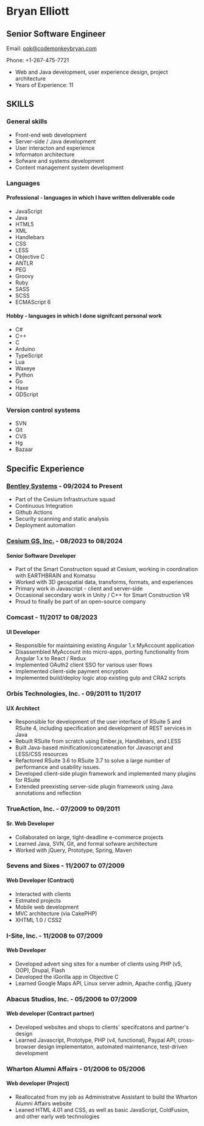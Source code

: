 # Bryan Elliott

## Senior Software Engineer

Email: <ook@codemonkeybryan.com>

Phone: +1-267-475-7721

- Web and Java development, user experience design, project architecture
- Years of Experience: 11

## SKILLS

### General skills

- Front-end web development
- Server-side / Java development
- User interacton and experience
- Informaton architecture
- Sofware and systems development
- Content management system development

### Languages

#### Professional - languages in which I have written deliverable code

- JavaScript
- Java
- HTML5
- XML
- Handlebars
- CSS
- LESS
- Objective C
- ANTLR
- PEG
- Groovy
- Ruby
- SASS
- SCSS
- ECMAScript 6

#### Hobby - languages in which I done signifcant personal work

- C#
- C++
- C
- Arduino
- TypeScript
- Lua
- Waxeye
- Python
- Go
- Haxe
- GDScript

### Version control systems

- SVN
- Git
- CVS
- Hg
- Bazaar

## Specific Experience

### [Bentley Systems](https://bentley.com) - 09/2024 to Present

- Part of the Cesium Infrastructure squad
- Continuous Integration
- Github Actions
- Security scanning and static analysis
- Deployment automation

### [Cesium GS, Inc.](https://github.com/CesiumGS) - 08/2023 to 08/2024

#### Senior Software Developer

- Part of the Smart Construction squad at Cesium, working in coordination with EARTHBRAIN and Komatsu
- Worked with 3D geospatial data, transforms, formats, and experiences
- Primary work in Javascript - client and server-side
- Occasional secondary work in Unity / C++ for Smart Construction VR
- Proud to finally be part of an open-source company

### Comcast - 11/2017 to 08/2023

#### UI Developer

- Responsible for maintaining existing Angular 1.x MyAccount application
- Disassembled MyAccount into micro-apps, porting functionality from
  Angular 1.x to React / Redux
- Implemented OAuth2 client SSO for various user flows
- Implemented client-side payment encryption
- Implemented build/deploy logic atop existing gulp and CRA2 scripts

### Orbis Technologies, Inc. - 09/2011 to 11/2017

#### UX Architect

- Responsible for development of the user interface of RSuite 5 and RSuite 4,
  including specification and development of REST services in Java
- Rebuilt RSuite from scratch using Ember.js, Handlebars, and LESS
- Built Java-based minification/concatenation for Javascript and LESS/CSS resources
- Refactored RSuite 3.6 to RSuite 3.7 to solve a large number of performance and usability issues.
- Developed client-side plugin framework and implemented many plugins for RSuite
- Extended preexisting server-side plugin framework using Java annotations and reflection

### TrueAction, Inc. - 07/2009 to 09/2011

#### Sr. Web Developer

- Collaborated on large, tight-deadline e-commerce projects
- Learned Java, SVN, Git, and formal sofware architecture
- Worked with jQuery, Prototype, Spring, Maven

### Sevens and Sixes - 11/2007 to 07/2009

#### Web Developer (Contract)

- Interacted with clients
- Estmated projects
- Mobile web development
- MVC architecture (via CakePHP)
- XHTML 1.0 / CSS2

### I-Site, Inc. - 11/2008 to 07/2009

#### Web Developer

- Developed advert sing sites for a number of clients using PHP (v5, OOP), Drupal, Flash
- Developed the iGorilla app in Objective C
- Learned Google Maps API, Linux server admin, Apache config, jQuery

### Abacus Studios, Inc. - 05/2006 to 07/2009

#### Web developer (Contract partner)

- Developed websites and shops to clients' specifcatons and partner's design
- Learned Javascript, Prototype, PHP (v4, functional), Paypal API,
  cross-browser design implementaton, automated maintenance, test-driven
  development

### Wharton Alumni Affairs - 01/2006 to 05/2006

#### Web developer (Project)

- Reallocated from my job as Administratve Assistant to build the Wharton Alumni Affairs website
- Leaned HTML 4.01 and CSS, as well as basic JavaScript, ColdFusion, and other early web technologies
